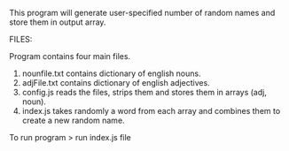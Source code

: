 This program will generate user-specified number of random names and store them in output array.

FILES:

Program contains four main files.

1. nounfile.txt contains dictionary of english nouns. 
2. adjFile.txt contains dictionary of english adjectives.
2. config.js reads the files, strips them and stores them in arrays (adj, noun).
3. index.js takes randomly a word from each array and combines them to create a new random name.

To run program > run index.js file 
